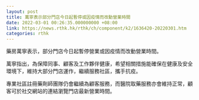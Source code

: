 ```yaml
---
layout: post
title: 萬寧表示部分門店今日起暫停或因疫情而改動營業時間
date: 2022-03-01 00:26:35.000000000 +08:00
link: https://news.rthk.hk/rthk/ch/component/k2/1636420-20220301.htm
categories: rthk
---
```


藥房萬寧表示，部分門店今日起暫停營業或因疫情而改動營業時間。

萬寧指出，為保障同事、顧客及工作夥伴健康，希望相關措施能確保在健康及安全環境下，維持大部分門店運作，繼續服務社區，攜手抗疫。

專業社區註冊藥劑師團隊仍會繼續為顧客服務，而醫院取藥服務亦會維持正常，顧客可於社交網站的連結瀏覽門店最新營業時間。

